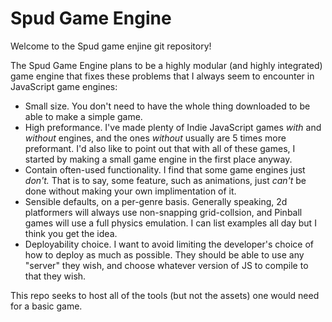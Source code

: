 # Spud Game Engine

Welcome to the Spud game enjine git repository!

The Spud Game Engine plans to be a highly modular (and highly integrated) game
engine that fixes these problems that I always seem to encounter in JavaScript
game engines:

* Small size. You don't need to have the whole thing downloaded to be able to
make a simple game.
* High preformance. I've made plenty of Indie JavaScript games _with_ and
_without_ engines, and the ones _without_ usually are 5 times more preformant.
I'd also like to point out that with all of these games, I started by making a
small game engine in the first place anyway.
* Contain often-used functionality. I find that some game engines just _don't._
That is to say, some feature, such as animations, just _can't_ be done without
making your own implimentation of it.
* Sensible defaults, on a per-genre basis. Generally speaking, 2d platformers
will always use non-snapping grid-collsion, and Pinball games will use a full
physics emulation. I can list examples all day but I think you get the idea.
* Deployability choice. I want to avoid limiting the developer's choice of how
to deploy as much as possible. They should be able to use any "server" they
wish, and choose whatever version of JS to compile to that they wish.

This repo seeks to host all of the tools (but not the assets) one would need
for a basic game.

